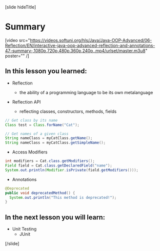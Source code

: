 [slide hideTitle]
# Summary

[video src="https://videos.softuni.org/hls/Java/Java-OOP-Advanced/06-Reflection/EN/interactive-java-oop-advanced-reflection-and-annotations-47-summary-,1080p,720p,480p,360p,240p,.mp4/urlset/master.m3u8" poster="" /]

## In this lesson you learned:

- Reflection
    * the ability of a programming language to be its own metalanguage

- Reflection API
    * reflecting classes, constructors, methods, fields

```java
// Get class by its name
Class test = Class.forName("Cat");

// Get names of a given class
String nameClass = myCatClass.getName();
String nameClass = myCatClass.getSimpleName();
```

- Access Modifiers
  
```java
int modifiers = Cat.class.getModifiers();
Field field = Cat.class.getDeclaredField("name");
System.out.println(Modifier.isPrivate(field.getModifiers()));
```

- Annotations

```java
@Deprecated 
public void deprecatedMethod() {
  System.out.println("This method is deprecated!");
}
```

## In the next lesson you will learn:

- Unit Testing
  - JUnit



[/slide]